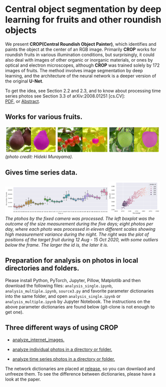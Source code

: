 # Central object segmentation by deep learning for fruits and other roundish objects
We present **CROP(Central Roundish Object Painter)**, which identifies and paints the object at the center of an RGB image. Primarily **CROP** works for roundish fruits in various illumination conditions, but surprisingly, it could also deal with images of other organic or inorganic materials, or ones by optical and electron microscopes, although **CROP** was trained solely by 172 images of fruits. The method involves image segmentation by deep learning, and the architecture of the neural network is a deeper version of the original **U-Net**.

To get the idea, see Section 2.2 and 2.3, and to know about processing time series photos see Section 3.3 of
arXiv:2008.01251 [cs.CV]:  
[PDF](https://arxiv.org/pdf/2008.01251.pdf), or [Abstract](http://arxiv.org/abs/2008.01251).  

## Works for various fruits. 
<img src="/images/murayama35a.png" width="33%" /><img src="/images/murayama21a.png" width="33%" /><img src="/images/murayama45.png" width="33%"/> 
<i>(photo credit: Hideki Murayama).</i>

## Gives time series data.
<img src="/images/measurements_seg.png" width="66%" /><img src="/images/positions.png" width="33%" />
<i>The ptohos by the fixed camera was processed. The left boxplot was the outcome of the size measurement during the five days; eight photos per day, where each photo was processed in eleven different scales showing high measurement variance during the night. The right was the plot of positions of the target fruit during 12 Aug - 15 Oct 2020, with some outliers below the frame. The larger the id is, the later it is.</i>

## Preparation for analysis on photos in local directories and folders. 
Please install Python, PyTorch, Jupyter, Pillow, Matplotlib and then download the following files: `analysis_single.ipynb`, `analysis_multiple.ipynb`, `source3.py` and favorite parameter dictionaries into the same folder, and open `analysis_single.ipynb` or `analysis_multiple.ipynb` by Jupyter Notebook. The instructions on the above parameter dictionaries are found below (git-clone is not enough to get one). 

## Three different ways of using **CROP**

- [analyze_internet_images.](/demo_internet_images/README.md)

- [analyze individual photos in a directory or folder.](/analysis_single/README.md)

- [analyze time series photos in a directory or folder.](/analysis_timeseries/README.md)

The network dictionaries are placed at [release](https://github.com/MotohisaFukuda/CROP/releases), so you can downlaod and unfreeze them.
To see the difference between dictionaries, please have a look at the paper. 
